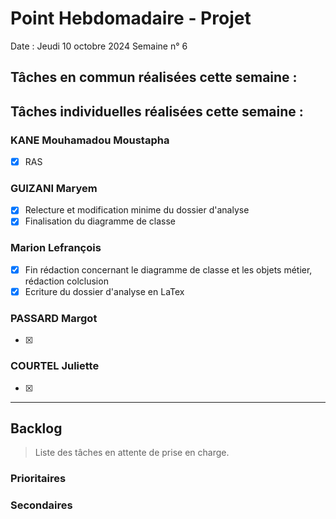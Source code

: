 # Point Hebdomadaire - Projet

Date : Jeudi 10 octobre 2024
Semaine n° 6

## Tâches en commun réalisées cette semaine :

## Tâches individuelles réalisées cette semaine :

### KANE Mouhamadou Moustapha
- [x] RAS

### GUIZANI Maryem
- [x] Relecture et modification minime du dossier d'analyse
- [x] Finalisation du diagramme de classe

### Marion Lefrançois
- [x] Fin rédaction concernant le diagramme de classe et les objets métier, rédaction colclusion
- [x] Ecriture du dossier d'analyse en LaTex

### PASSARD Margot
- [x]


### COURTEL Juliette
- [x]


---

## Backlog

> Liste des tâches en attente de prise en charge.

### Prioritaires

### Secondaires
